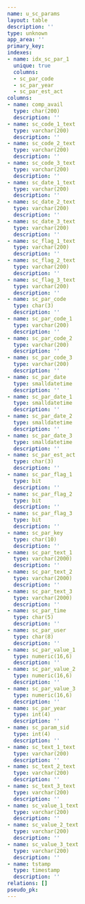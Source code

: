 ```yaml
---
name: u_sc_params
layout: table
description: ''
type: unknown
app_area: ''
primary_key: 
indexes:
- name: idx_sc_par_1
  unique: true
  columns:
  - sc_par_code
  - sc_par_year
  - sc_par_est_act
columns:
- name: comp_avail
  type: char(200)
  description: ''
- name: sc_code_1_text
  type: varchar(200)
  description: ''
- name: sc_code_2_text
  type: varchar(200)
  description: ''
- name: sc_code_3_text
  type: varchar(200)
  description: ''
- name: sc_date_1_text
  type: varchar(200)
  description: ''
- name: sc_date_2_text
  type: varchar(200)
  description: ''
- name: sc_date_3_text
  type: varchar(200)
  description: ''
- name: sc_flag_1_text
  type: varchar(200)
  description: ''
- name: sc_flag_2_text
  type: varchar(200)
  description: ''
- name: sc_flag_3_text
  type: varchar(200)
  description: ''
- name: sc_par_code
  type: char(3)
  description: ''
- name: sc_par_code_1
  type: varchar(200)
  description: ''
- name: sc_par_code_2
  type: varchar(200)
  description: ''
- name: sc_par_code_3
  type: varchar(200)
  description: ''
- name: sc_par_date
  type: smalldatetime
  description: ''
- name: sc_par_date_1
  type: smalldatetime
  description: ''
- name: sc_par_date_2
  type: smalldatetime
  description: ''
- name: sc_par_date_3
  type: smalldatetime
  description: ''
- name: sc_par_est_act
  type: char(3)
  description: ''
- name: sc_par_flag_1
  type: bit
  description: ''
- name: sc_par_flag_2
  type: bit
  description: ''
- name: sc_par_flag_3
  type: bit
  description: ''
- name: sc_par_key
  type: char(10)
  description: ''
- name: sc_par_text_1
  type: varchar(2000)
  description: ''
- name: sc_par_text_2
  type: varchar(2000)
  description: ''
- name: sc_par_text_3
  type: varchar(2000)
  description: ''
- name: sc_par_time
  type: char(5)
  description: ''
- name: sc_par_user
  type: char(8)
  description: ''
- name: sc_par_value_1
  type: numeric(16,6)
  description: ''
- name: sc_par_value_2
  type: numeric(16,6)
  description: ''
- name: sc_par_value_3
  type: numeric(16,6)
  description: ''
- name: sc_par_year
  type: int(4)
  description: ''
- name: sc_param_sid
  type: int(4)
  description: ''
- name: sc_text_1_text
  type: varchar(200)
  description: ''
- name: sc_text_2_text
  type: varchar(200)
  description: ''
- name: sc_text_3_text
  type: varchar(200)
  description: ''
- name: sc_value_1_text
  type: varchar(200)
  description: ''
- name: sc_value_2_text
  type: varchar(200)
  description: ''
- name: sc_value_3_text
  type: varchar(200)
  description: ''
- name: tstamp
  type: timestamp
  description: ''
relations: []
pseudo_pk: 
---
```


